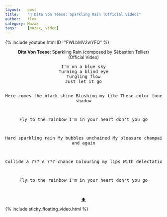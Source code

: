 ```yaml
---
layout:   post
title:    "🎵 Dita Von Teese: Sparkling Rain (Official Video)"
author:   flex
category: Muzax
tags:     [muzax, video]
---
```


{% include youtube.html ID="FWLbMV2wYFQ" %}

<!-- break -->

<a id="top"></a>
<div id="lyrics"><div class="lyricsheader"><p><center><b>Dita Von Teese</b>: Sparkling Rain (composed by Sébastien Tellier) <nobr>(Official Video)</nobr></center></p></div>

<center><pre>
I'm on a blue sky
Turning a blind eye
Turgling flow
Just let it go

Here comes the black shine
Blushing my life
These color tones
Magical shadow

Fly to the rainbow
I'm in your heart don't you go

Hard sparkling rain
My bubbles unchained
My pleasure champaign
Again and again

Collide a ???
A ??? chance
Colouring my lips
With delectation

Fly to the rainbow
I'm in your heart don't you go
</pre><br><a href="#top">⬆</a></center></div>

<div class="sticky_floating_video"></div>
{% include sticky_floating_video.html %}